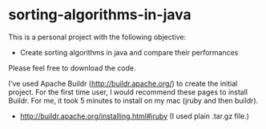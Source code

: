 sorting-algorithms-in-java
==========================

This is a personal project with the following objective:
* Create sorting algorithms in java and compare their performances

Please feel free to download the code.

I've used Apache Buildr (http://buildr.apache.org/) to create the initial project. For the first time user, I would recommend these pages to install Buildr. For me, it took 5 minutes to install on my mac (jruby and then buildr).
* http://buildr.apache.org/installing.html#jruby (I used plain .tar.gz file.)
